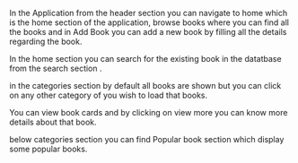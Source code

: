In the Application from the header section you can navigate to home which is the home section of the application,
browse books where you can find all the books 
and in Add Book you can add a new book by filling all the details regarding the book.

In the home section you can search for the existing book in the datatbase from the search section .

in the categories section by default all books are shown but you can click on any other category of you wish to load that books.

You can view book cards and by clicking on view more you can know more details about that book.

below categories section you can find Popular book section which display some popular books.
